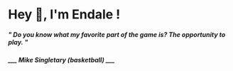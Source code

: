 <h1 title="head"> Hey 👋, I'm Endale !</h1>

**<h5><i>" Do you know what my favorite part of the game is? The opportunity to play. "</i></h5>**

*<b>___ Mike Singletary (basketball) ___</b>*
